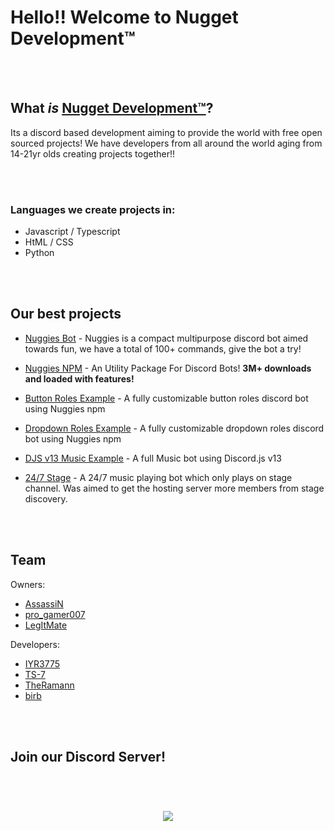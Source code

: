 # Hello!! Welcome to Nugget Development™️
<br> <br>

## What ***is*** [Nugget Development™️](https://discord.gg/5PkRRer4pR)?

Its a discord based development aiming to provide the world with free open sourced projects! We have developers from all around the world aging from 14-21yr olds creating projects together!!

<br> <br>

### Languages we create projects in:

- Javascript / Typescript
- HtML / CSS
- Python

<br> <br>

## Our best projects

- [Nuggies Bot](https://top.gg/bot/779741162465525790/invite) - Nuggies is a compact multipurpose discord bot aimed towards fun, we have a total of 100+ commands, give the bot a try!

- [Nuggies NPM](npmjs.com/package/nuggies) - An Utility Package For Discord Bots! **3M+ downloads and loaded with features!**

- [Button Roles Example](https://github.com/Nuggies-bot/buttonroles-example) - A fully customizable button roles discord bot using Nuggies npm


- [Dropdown Roles Example](https://github.com/Nuggies-bot/dropdown-roles-example) - A fully customizable dropdown roles discord bot using Nuggies npm

- [DJS v13 Music Example](https://github.com/Nuggies-bot/djs-music-example) - A full Music bot using Discord.js v13

- [24/7 Stage](https://github.com/Nuggies-bot/24-7-stage) - A 24/7 music playing bot which only plays on stage channel. Was aimed to get the hosting server more members from stage discovery.

<br> <br>

## Team

Owners:
- [AssassiN](https://github.com/orgs/Nuggies-bot/people/Assassin-1234)
- [pro_gamer007](https://github.com/orgs/Nuggies-bot/people/pro-gamer007)
- [LegItMate](https://github.com/LegItMate)

Developers:
- [IYR3775](https://github.com/orgs/Nuggies-bot/people/IYR3775)
- [TS-7](https://github.com/orgs/Nuggies-bot/people/TS-7)
- [TheRamann](https://github.com/orgs/Nuggies-bot/people/TheRamann)
- [birb](https://github.com/orgs/Nuggies-bot/people/birbified)

<br> <br>

## Join our Discord Server!

<br>

<h1 align="center"><a href="https://discord.gg/5PkRRer4pR"><img src="https://invidget.switchblade.xyz/5PkRRer4pR"></a></h1>
